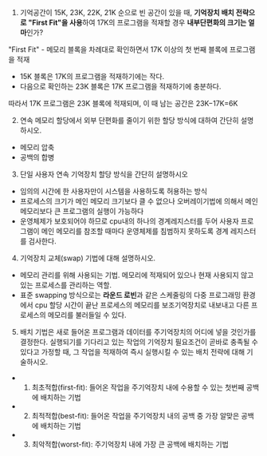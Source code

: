 1. 기억공간이 15K, 23K, 22K, 21K 순으로 빈 공간이 있을 때, **기억장치 배치 전략으로 "First Fit"을 사용**하여 17K의 프로그램을 적재할 경우 **내부단편화의 크기는 얼마**인가?

"First Fit" - 메모리 블록을 차례대로 확인하면서 17K 이상의 첫 번째 블록에 프로그램을 적재
- 15K 블록은 17K의 프로그램을 적재하기에는 작다.
- 다음으로 확인하는 23K 블록은 17K 프로그램을 적재하기에 충분하다.

따라서 17K 프로그램은 23K 블록에 적재되며, 이 때 남는 공간은 23K−17K=6K

2. 연속 메모리 할당에서 외부 단편화를 줄이기 위한 할당 방식에 대하여 간단히 설명하시오.
- 메모리 압축
- 공백의 합병

3. 단일 사용자 연속 기억장치 할당 방식을 간단히 설명하시오
- 임의의 시간에 한 사용자만이 시스템을 사용하도록 허용하는 방식
- 프로세스의 크기가 메인 메모리 크기보다 클 수 없으나 오버레이기법에 의해서 메인메모리보다 큰 프로그램의 실행이 가능하다
- 운영체제가 보호되어야 하므로 cpu내의 하나의 경계레지스터를 두어 사용자 프로그램이 메인 메모리를 참조할 때마다 운영체제를 침범하지 못하도록 경계 레지스터를 검사한다.

4. 기억장치 교체(swap) 기법에 대해 설명하시오.
- 메모리 관리를 위해 사용되는 기법. 메모리에 적재되어 있으나 현재 사용되지 않고있는 프로세스를 관리하는 역할.
- 표준 swapping 방식으로는 **라운드 로빈**과 같은 스케줄링의 다중 프로그래밍 환경에서 cpu 할당 시간이 끝난 프로세스의 메모리를 보조기억장치로 내보내고 다른 프로세스의 메모리를 불러들일 수 있다.

5. 배치 기법은 새로 들어온 프로그램과 데이터를 주기억장치의 어디에 넣을 것인가를 결정한다. 실행되기를 기다리고 있는 작업의 기억장치 필요조건이 곧바로 충족될 수 있다고 가정할 때, 그 작업을 적재하여 즉시 실행시킬 수 있는 배치 전략에 대해 기술하시오.
- 1. 최초적합(first-fit): 들어온 작업을 주기억장치 내에 수용할 수 있는 첫번째 공백에 배치하는 기법
- 2. 최적적합(best-fit): 들어온 작업을 주기억장치 내의 공백 중 가장 알맞은 공백에 배치하는 기법
- 3. 최악적합(worst-fit): 주기억장치 내에 가장 큰 공백에 배치하는 기법
